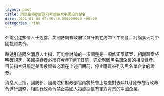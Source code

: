 ```yaml
---
layout: post
title: 消息指特朗普政府考慮擴大中國投資禁令
date: 2021-01-08 07:46:48.000000000 +08:00
categories: rthk
---
```


外電引述知情人士透露，美國特朗普政府官員計劃在周四下午開會，討論擴大對中國投資禁令。

路透引述兩名消息人士指，可能會討論的一項調整是一項修正案草案，相關草案將明確規定，美國投資者必須在今年11月11日前，完全剝離黑名單企業的相關資產。目前指令只規定美國投資者必須在上述日期前，停止購買被列入黑名單企業的證券。

消息人士指，國防部、國務院和財政部官員將於會上考慮對去年11月發布的行政命令進行調整，相關行政命令禁止美國人投資據信有軍方背景的中國企業。
